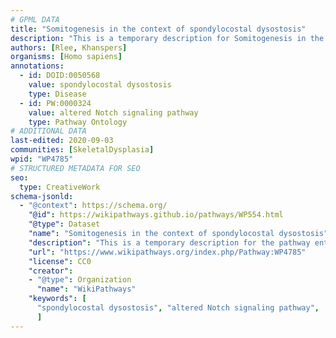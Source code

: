 ```yaml
---
# GPML DATA
title: "Somitogenesis in the context of spondylocostal dysostosis"
description: "This is a temporary description for Somitogenesis in the context of spondylocostal dysostosis"
authors: [Rlee, Khanspers]
organisms: [Homo sapiens]
annotations:
  - id: DOID:0050568
    value: spondylocostal dysostosis
    type: Disease
  - id: PW:0000324
    value: altered Notch signaling pathway
    type: Pathway Ontology
# ADDITIONAL DATA
last-edited: 2020-09-03
communities: [SkeletalDysplasia]
wpid: "WP4785"
# STRUCTURED METADATA FOR SEO
seo:
  type: CreativeWork
schema-jsonld:
  - "@context": https://schema.org/
    "@id": https://wikipathways.github.io/pathways/WP554.html
    "@type": Dataset
    "name": "Somitogenesis in the context of spondylocostal dysostosis"
    "description": "This is a temporary description for the pathway entitled: Somitogenesis in the context of spondylocostal dysostosis"
    "url": "https://www.wikipathways.org/index.php/Pathway:WP4785"
    "license": CC0
    "creator":
    - "@type": Organization
      "name": "WikiPathways"
    "keywords": [
      "spondylocostal dysostosis", "altered Notch signaling pathway",
      ]
---
```

